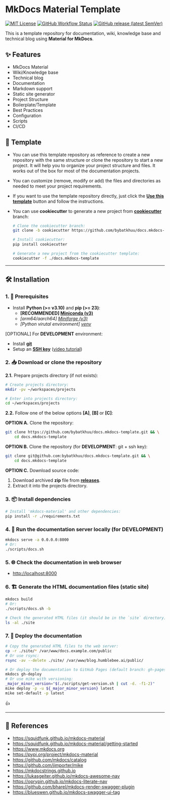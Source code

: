 # MkDocs Material Template

[![MIT License](https://img.shields.io/badge/License-MIT-green.svg)](https://choosealicense.com/licenses/mit)
[![GitHub Workflow Status](https://img.shields.io/github/actions/workflow/status/bybatkhuu/docs.mkdocs-template/2.create-release.yml?logo=GitHub)](https://github.com/bybatkhuu/docs.mkdocs-template/actions/workflows/2.create-release.yml)
[![GitHub release (latest SemVer)](https://img.shields.io/github/v/release/bybatkhuu/docs.mkdocs-template?logo=GitHub&color=blue)](https://github.com/bybatkhuu/docs.mkdocs-template/releases)

This is a template repository for documentation, wiki, knowledge base and technical blog using **Material for MkDocs**.

## ✨ Features

- MkDocs Material
- Wiki/Knowledge base
- Technical blog
- Documentation
- Markdown support
- Static site generator
- Project Structure
- Boilerplate/Template
- Best Practices
- Configuration
- Scripts
- CI/CD

## 🧩 Template

- You can use this template repository as reference to create a new repository with the same structure or clone the repository to start a new project. It will help you to organize your project structure and files. It works out of the box for most of the documentation projects.
- You can customize (remove, modify or add) the files and directories as needed to meet your project requirements.
- If you want to use the template repository directly, just click the **[Use this template](https://github.com/new?template_name=docs.mkdocs-template&template_owner=bybatkhuu)** button and follow the instructions.
- You can use **cookiecutter** to generate a new project from **[cookiecutter](https://github.com/bybatkhuu/docs.mkdocs-template/tree/cookiecutter)** branch:

    ```sh
    # Clone the cookiecutter branch:
    git clone -b cookiecutter https://github.com/bybatkhuu/docs.mkdocs-template.git

    # Install cookiecutter:
    pip install cookiecutter

    # Generate a new project from the cookiecutter template:
    cookiecutter -f ./docs.mkdocs-template
    ```

---

## 🛠 Installation

### 1. 🚧 Prerequisites

- Install **Python (>= v3.10)** and **pip (>= 23)**:
    - **[RECOMMENDED] [Miniconda (v3)](https://www.anaconda.com/docs/getting-started/miniconda/install)**
    - *[arm64/aarch64] [Miniforge (v3)](https://github.com/conda-forge/miniforge)*
    - *[Python virutal environment] [venv](https://docs.python.org/3/library/venv.html)*

[OPTIONAL] For **DEVELOPMENT** environment:

- Install [**git**](https://git-scm.com/downloads)
- Setup an [**SSH key**](https://docs.github.com/en/github/authenticating-to-github/connecting-to-github-with-ssh) ([video tutorial](https://www.youtube.com/watch?v=snCP3c7wXw0))

### 2. 📥 Download or clone the repository

**2.1.** Prepare projects directory (if not exists):

```sh
# Create projects directory:
mkdir -pv ~/workspaces/projects

# Enter into projects directory:
cd ~/workspaces/projects
```

**2.2.** Follow one of the below options **[A]**, **[B]** or **[C]**:

**OPTION A.** Clone the repository:

```sh
git clone https://github.com/bybatkhuu/docs.mkdocs-template.git && \
    cd docs.mkdocs-template
```

**OPTION B.** Clone the repository (for **DEVELOPMENT**: git + ssh key):

```sh
git clone git@github.com:bybatkhuu/docs.mkdocs-template.git && \
    cd docs.mkdocs-template
```

**OPTION C.** Download source code:

1. Download archived **zip** file from [**releases**](https://github.com/bybatkhuu/docs.mkdocs-template/releases).
2. Extract it into the projects directory.

### 3. 📦 Install dependencies

```sh
# Install 'mkdocs-material' and other dependencies:
pip install -r ./requirements.txt
```

### 4. 🏁 Run the documentation server locally (for DEVELOPMENT)

```sh
mkdocs serve -a 0.0.0.0:8000
# Or:
./scripts/docs.sh
```

### 5. 🌐 Check the documentation in web browser

- <http://localhost:8000>

### 6. 🏗️ Generate the HTML documentation files (static site)

```sh
mkdocs build
# Or:
./scripts/docs.sh -b

# Check the generated HTML files (it should be in the `site` directory):
ls -al ./site
```

### 7. 🚀 Deploy the documentation

```sh
# Copy the generated HTML files to the web server:
cp -r ./site/* /var/www/docs.example.com/public
# Or use rsync:
rsync -av --delete ./site/ /var/www/blog.humblebee.ai/public/

# Or deploy the documentation to GitHub Pages (default branch: gh-pages) of this repository:
mkdocs gh-deploy
# Or use mike with versioning:
_major_minor_version="$(./scripts/get-version.sh | cut -d. -f1-2)"
mike deploy -p -u ${_major_minor_version} latest
mike set-default -p latest
```

👍

---

## 📑 References

- <https://squidfunk.github.io/mkdocs-material>
- <https://squidfunk.github.io/mkdocs-material/getting-started>
- <https://www.mkdocs.org>
- <https://pypi.org/project/mkdocs-material>
- <https://github.com/mkdocs/catalog>
- <https://github.com/jimporter/mike>
- <https://mkdocstrings.github.io>
- <https://lukasgeiter.github.io/mkdocs-awesome-nav>
- <https://oprypin.github.io/mkdocs-literate-nav>
- <https://github.com/bharel/mkdocs-render-swagger-plugin>
- <https://blueswen.github.io/mkdocs-swagger-ui-tag>
